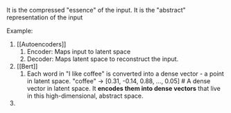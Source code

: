 It is the compressed "essence" of the input. 
It is the "abstract" representation of the input

Example: 
1) [[Autoencoders]]
	1) Encoder: Maps input to latent space
	2) Decoder: Maps latent space to reconstruct the input.
2) [[Bert]]
	1) Each word in "I like coffee" is converted into a dense vector - a point in latent space. 
	   "coffee" → [0.31, -0.14, 0.88, ..., 0.05]  # A dense vector in latent space. 
	   It **encodes them into dense vectors** that live in this high-dimensional, abstract space.
3) 
	